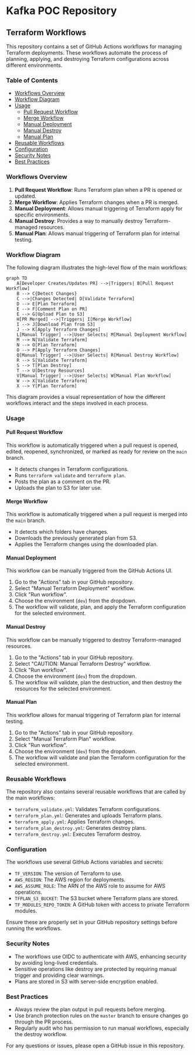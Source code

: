 # Kafka POC Repository

## Terraform Workflows

This repository contains a set of GitHub Actions workflows for managing Terraform deployments. These workflows automate the process of planning, applying, and destroying Terraform configurations across different environments.

### Table of Contents

- [Workflows Overview](#workflows-overview)
- [Workflow Diagram](#workflow-diagram)
- [Usage](#usage)
  - [Pull Request Workflow](#pull-request-workflow)
  - [Merge Workflow](#merge-workflow)
  - [Manual Deployment](#manual-deployment)
  - [Manual Destroy](#manual-destroy)
  - [Manual Plan](#manual-plan)
- [Reusable Workflows](#reusable-workflows)
- [Configuration](#configuration)
- [Security Notes](#security-notes)
- [Best Practices](#best-practices)

### Workflows Overview

1. **Pull Request Workflow**: Runs Terraform plan when a PR is opened or updated.
2. **Merge Workflow**: Applies Terraform changes when a PR is merged.
3. **Manual Deployment**: Allows manual triggering of Terraform apply for specific environments.
4. **Manual Destroy**: Provides a way to manually destroy Terraform-managed resources.
5. **Manual Plan**: Allows manual triggering of Terraform plan for internal testing.

### Workflow Diagram

The following diagram illustrates the high-level flow of the main workflows:

```mermaid
graph TD
    A[Developer Creates/Updates PR] -->|Triggers| B[Pull Request Workflow]
    B --> C{Detect Changes}
    C -->|Changes Detected| D[Validate Terraform]
    D --> E[Plan Terraform]
    E --> F[Comment Plan on PR]
    E --> G[Upload Plan to S3]
    H[PR Merged] -->|Triggers| I[Merge Workflow]
    I --> J[Download Plan from S3]
    J --> K[Apply Terraform Changes]
    L[Manual Trigger] -->|User Selects| M[Manual Deployment Workflow]
    M --> N[Validate Terraform]
    N --> O[Plan Terraform]
    O --> P[Apply Terraform Changes]
    Q[Manual Trigger] -->|User Selects| R[Manual Destroy Workflow]
    R --> S[Validate Terraform]
    S --> T[Plan Destroy]
    T --> U[Destroy Resources]
    V[Manual Trigger] -->|User Selects| W[Manual Plan Workflow]
    W --> X[Validate Terraform]
    X --> Y[Plan Terraform]
```

This diagram provides a visual representation of how the different workflows interact and the steps involved in each process.

### Usage

#### Pull Request Workflow

This workflow is automatically triggered when a pull request is opened, edited, reopened, synchronized, or marked as ready for review on the `main` branch.

- It detects changes in Terraform configurations.
- Runs `terraform validate` and `terraform plan`.
- Posts the plan as a comment on the PR.
- Uploads the plan to S3 for later use.

#### Merge Workflow

This workflow is automatically triggered when a pull request is merged into the `main` branch.

- It detects which folders have changes.
- Downloads the previously generated plan from S3.
- Applies the Terraform changes using the downloaded plan.

#### Manual Deployment

This workflow can be manually triggered from the GitHub Actions UI.

1. Go to the "Actions" tab in your GitHub repository.
2. Select "Manual Terraform Deployment" workflow.
3. Click "Run workflow".
4. Choose the environment (`dev`) from the dropdown.
5. The workflow will validate, plan, and apply the Terraform configuration for the selected environment.

#### Manual Destroy

This workflow can be manually triggered to destroy Terraform-managed resources.

1. Go to the "Actions" tab in your GitHub repository.
2. Select "CAUTION: Manual Terraform Destroy" workflow.
3. Click "Run workflow".
4. Choose the environment (`dev`) from the dropdown.
5. The workflow will validate, plan the destruction, and then destroy the resources for the selected environment.

#### Manual Plan

This workflow allows for manual triggering of Terraform plan for internal testing.

1. Go to the "Actions" tab in your GitHub repository.
2. Select "Manual Terraform Plan" workflow.
3. Click "Run workflow".
4. Choose the environment (`dev`) from the dropdown.
5. The workflow will validate and plan the Terraform configuration for the selected environment.

### Reusable Workflows

The repository also contains several reusable workflows that are called by the main workflows:

- `terraform_validate.yml`: Validates Terraform configurations.
- `terraform_plan.yml`: Generates and uploads Terraform plans.
- `terraform_apply.yml`: Applies Terraform changes.
- `terraform_plan_destroy.yml`: Generates destroy plans.
- `terraform_destroy.yml`: Executes Terraform destroy.

### Configuration

The workflows use several GitHub Actions variables and secrets:

- `TF_VERSION`: The version of Terraform to use.
- `AWS_REGION`: The AWS region for deployments.
- `AWS_ASSUME_ROLE`: The ARN of the AWS role to assume for AWS operations.
- `TFPLAN_S3_BUCKET`: The S3 bucket where Terraform plans are stored.
- `TF_MODULES_REPO_TOKEN`: A GitHub token with access to private Terraform modules.

Ensure these are properly set in your GitHub repository settings before running the workflows.

### Security Notes

- The workflows use OIDC to authenticate with AWS, enhancing security by avoiding long-lived credentials.
- Sensitive operations like destroy are protected by requiring manual trigger and providing clear warnings.
- Plans are stored in S3 with server-side encryption enabled.

### Best Practices

- Always review the plan output in pull requests before merging.
- Use branch protection rules on the `master` branch to ensure changes go through the PR process.
- Regularly audit who has permission to run manual workflows, especially the destroy workflow.

For any questions or issues, please open a GitHub issue in this repository.